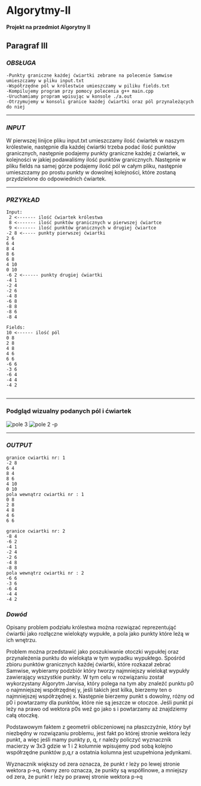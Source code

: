 # Algorytmy-II
**Projekt na przedmiot Algorytny II**

## Paragraf III

### *OBSŁUGA*

    -Punkty graniczne każdej ćwiartki zebrane na polecenie Samwise umieszczamy w pliku input.txt
    -Współrzędne pól w królestwie umieszczamy w piliku fields.txt
    -Kompilujemy program przy pomocy polecenia g++ main.cpp
    -Uruchamiamy propram wpisując w konsole ./a.out
    -Otrzymujemy w konsoli granice każdej ćwiartki oraz pól przynależących do niej
    
 ---------------------------------------------------------

### *INPUT*

W pierwszej linijce pliku input.txt umieszczamy ilość ćwiartek w naszym królestwie, następnie dla każdej ćwiartki trzeba podać ilość punktów granicznych, następnie podajemy punkty graniczne każdej z ćwiartek, w kolejności w jakiej podawaliśmy ilość punktów granicznych.
Następnie w pliku fields na samej górze podajemy ilość pól w całym pliku, następnie umieszczamy po prostu punkty w dowolnej kolejności, które zostaną przydzielone do odpowiednich ćwiartek. 

 ---------------------------------------------------------
### *PRZYKŁAD*

```
Input:
 2 <------- ilość ćwiartek królestwa
 8 <------- ilość punktów granicznych w pierwszej ćwiartce
 9 <------- ilość punktów granicznych w drugiej ćwiartce
-2 8 <----- punkty pierwszej ćwiartki
2 6
6 4
8 4
8 6
6 8
4 10
0 10
-6 2 <------ punkty drugiej ćwiartki
-4 1
-2 4
-2 6
-4 8
-6 8
-8 8
-8 6
-8 4

Fields: 
10 <------ ilość pól
0 8
2 8
4 8
4 6
6 6
-6 6
-3 6
-6 4
-4 4
-4 2


```
 ---------------------------------------------------------
 ### Podgląd wizualny podanych pól i ćwiartek
 
![pole 3](https://user-images.githubusercontent.com/82097861/170314182-bb0b2a8f-8cfe-41a2-b3ca-998608a47bb8.png) 
![pole 2 -p](https://user-images.githubusercontent.com/82097861/170314641-ac1cc41c-d978-4a79-9c19-b1d17206c715.png)

 ---------------------------------------------------------
 
 ### *OUTPUT*
 
 ```
granice cwiartki nr: 1
-2 8
6 4
8 4
8 6
4 10
0 10
pola wewnątrz cwiartki nr : 1
0 8
2 8
4 8
4 6
6 6

granice cwiartki nr: 2
-8 4
-6 2
-4 1
-2 4
-2 6
-4 8
-8 8
pola wewnątrz cwiartki nr : 2
-6 6
-3 6
-6 4
-4 4
-4 2

 ```
 
 ### *Dowód*

Opisany problem podziału królestwa można rozwiązać reprezentująć ćwiartki jako rozłączne wielokąty wypukłe, a pola jako punkty które leżą w ich wnętrzu. 

Problem można przedstawić jako poszukiwanie otoczki wypukłej oraz przynależenia punktu do wielokąta w tym wypadku wypukłego. Spośród zbioru punktów granicznych każdej ćwiartki, które rozkazał zebrać Samwise, wybieramy podzbiór który tworzy najmniejszy wielokąt wypukły zawierający wszystkie punkty. W tym celu w rozwiązaniu został wykorzystany Algorytm Jarvisa, który polega na tym aby znaleźć punktu p0 o najmniejszej współrzędnej y, jeśli takich jest kilka, bierzemy ten o najmniejszej współrzędnej x. Następnie bierzemy punkt s dowolny, różny od p0 i powtarzamy dla punktów, które nie są jeszcze w otoczce. Jeśli punkt pi leży na prawo od wektora p0s weź go jako s i powtarzamy aż znajdziemy całą otoczkę. 

Podstawowym faktem z geometrii obliczeniowej na płaszczyźnie, który był niezbędny w rozwiązaniu problemu, jest fakt po której stronie wektora leży punkt, a więc jeśli mamy punkty p, q, r należy policzyć wyznacznik macierzy w 3x3 gdzie w 1 i 2 kolumnie wpisujemy pod sobą kolejno współrzędne punktów p,q,r a ostatnia kolumna jest uzupełniona jedynkami. 

Wyznacznik większy od zera oznacza, że punkt r leży po lewej stronie wektora p->q, równy zero oznacza, że punkty są współlinowe, a mniejszy od zera, że punkt r leży po prawej stronie wektora p->q

